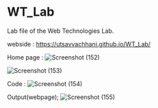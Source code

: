# WT_Lab
Lab file of the Web Technologies Lab.

webside : https://utsavvachhani.github.io/WT_Lab/


Home page : 
![Screenshot (152)](https://github.com/user-attachments/assets/d1da8496-1170-45e2-af1d-aa51b3c24049)

![Screenshot (153)](https://github.com/user-attachments/assets/800ed695-7afe-4339-b2fe-cccf144225c9)

Code :
![Screenshot (154)](https://github.com/user-attachments/assets/0926943c-a91d-4dc4-ae2b-75a1b025bb6f)

Output(webpage);
![Screenshot (155)](https://github.com/user-attachments/assets/36c7887b-582e-4bfd-ad6a-ad75e0aa055d)
